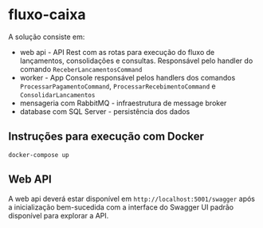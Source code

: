 # fluxo-caixa

A solução consiste em:

* web api - API Rest com as rotas para execução do fluxo de lançamentos, consolidações e consultas. Responsável pelo handler do comando `ReceberLancamentosCommand`
* worker - App Console responsável pelos handlers dos comandos `ProcessarPagamentoCommand`, `ProcessarRecebimentoCommand` e `ConsolidarLancamentos`
* mensageria com RabbitMQ - infraestrutura de message broker
* database com SQL Server - persistência dos dados


## Instruções para execução com Docker

```
docker-compose up
```

## Web API

A web api deverá estar disponível em `http://localhost:5001/swagger` após a inicialização bem-sucedida com a interface do Swagger UI padrão disponível para explorar a API.




